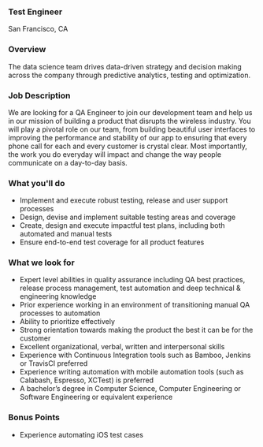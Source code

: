 ### Test Engineer
San Francisco, CA

### Overview
The data science team drives data-driven strategy and decision making across the company through predictive analytics, testing and optimization.

### Job Description
We are looking for a QA Engineer to join our development team and help us in our mission of building a product that disrupts the wireless industry. You will play a pivotal role on our team, from building beautiful user interfaces to improving the performance and stability of our app to ensuring that every phone call for each and every customer is crystal clear. Most importantly, the work you do everyday will impact and change the way people communicate on a day-to-day basis.

### What you'll do
+ Implement and execute robust testing, release and user support processes
+ Design, devise and implement suitable testing areas and coverage
+ Create, design and execute impactful test plans, including both automated and manual tests
+ Ensure end-to-end test coverage for all product features

### What we look for
+ Expert level abilities in quality assurance including QA best practices, release process management, test automation and deep technical & engineering knowledge
+ Prior experience working in an environment of transitioning manual QA processes to automation
+ Ability to prioritize effectively
+ Strong orientation towards making the product the best it can be for the customer
+ Excellent organizational, verbal, written and interpersonal skills
+ Experience with Continuous Integration tools such as Bamboo, Jenkins or TravisCI preferred
+ Experience writing automation with mobile automation tools (such as Calabash, Espresso, XCTest) is preferred
+ A bachelor’s degree in Computer Science, Computer Engineering or Software Engineering or equivalent experience

### Bonus Points
+ Experience automating iOS test cases


